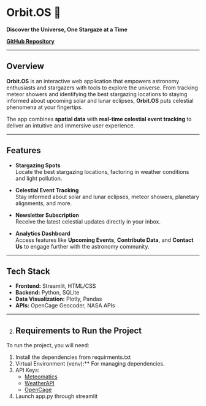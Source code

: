 # **Orbit.OS** 🌌  

**Discover the Universe, One Stargaze at a Time**  

[**GitHub Repository**](https://github.com/Vedansh-B/OrbitOS)  

---

## **Overview**  

**Orbit.OS** is an interactive web application that empowers astronomy enthusiasts and stargazers with tools to explore the universe. From tracking meteor showers and identifying the best stargazing locations to staying informed about upcoming solar and lunar eclipses, **Orbit.OS** puts celestial phenomena at your fingertips.  

The app combines **spatial data** with **real-time celestial event tracking** to deliver an intuitive and immersive user experience.  

---

## **Features**  

- **Stargazing Spots**  
  Locate the best stargazing locations, factoring in weather conditions and light pollution.  

- **Celestial Event Tracking**  
  Stay informed about solar and lunar eclipses, meteor showers, planetary alignments, and more.  

- **Newsletter Subscription**  
  Receive the latest celestial updates directly in your inbox.  

- **Analytics Dashboard**  
  Access features like **Upcoming Events**, **Contribute Data**, and **Contact Us** to engage further with the astronomy community.  

---

## **Tech Stack**  

- **Frontend:** Streamlit, HTML/CSS  
- **Backend:** Python, SQLite  
- **Data Visualization:** Plotly, Pandas  
- **APIs:** OpenCage Geocoder, NASA APIs  

---
2. ## **Requirements to Run the Project**

To run the project, you will need:  

1. Install the dependencies from requirments.txt
2. Virtual Environment (venv):** For managing dependencies.  
3. API Keys:  
   - [Meteomatics](https://www.meteomatics.com/)  
   - [WeatherAPI](https://www.weatherapi.com/)  
   - [OpenCage](https://opencagedata.com/)  
4. Launch app.py through streamlit
